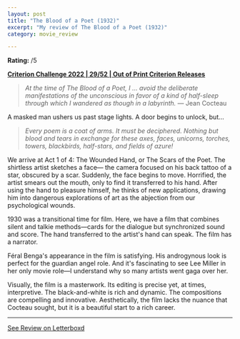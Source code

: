 ```yaml
---
layout: post
title: "The Blood of a Poet (1932)"
excerpt: "My review of The Blood of a Poet (1932)"
category: movie_review

---
```


**Rating:** /5

<b><a href="https://boxd.it/q4PJa/detail">Criterion Challenge 2022 | 29/52 | Out of Print Criterion Releases</a></b>

<blockquote><i>At the time of The Blood of a Poet, I ... avoid the deliberate manifestations of the unconscious in favor of a kind of half-sleep through which I wandered as though in a labyrinth.</i> — Jean Cocteau</blockquote>

A masked man ushers us past stage lights. A door begins to unlock, but…

<blockquote><i>Every poem is a coat of arms. It must be deciphered. Nothing but blood and tears in exchange for these axes, faces, unicorns, torches, towers, blackbirds, half-stars, and fields of azure!</i></blockquote>

We arrive at Act 1 of 4: The Wounded Hand, or The Scars of the Poet. The shirtless artist sketches a face— the camera focused on his back tattoo of a star, obscured by a scar. Suddenly, the face begins to move. Horrified, the artist smears out the mouth, only to find it transferred to his hand. After using the hand to pleasure himself, he thinks of new applications, drawing him into dangerous explorations of art as the abjection from our psychological wounds.

1930 was a transitional time for film. Here, we have a film that combines silent and talkie methods—cards for the dialogue but synchronized sound and score. The hand transferred to the artist's hand can speak. The film has a narrator.

Féral Benga's appearance in the film is satisfying. His androgynous look is perfect for the guardian angel role. And it's fascinating to see Lee Miller in her only movie role—I understand why so many artists went gaga over her.

Visually, the film is a masterwork. Its editing is precise yet, at times, interpretive. The black-and-white is rich and dynamic. The compositions are compelling and innovative. Aesthetically, the film lacks the nuance that Cocteau sought, but it is a beautiful start to a rich career.

<hr>

[See Review on Letterboxd](https://boxd.it/9l1PtL)
